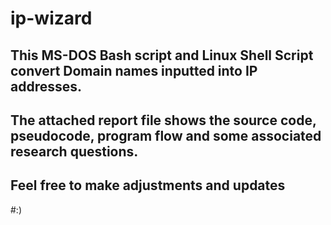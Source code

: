 # ip-wizard

## This MS-DOS Bash script and Linux Shell Script convert Domain names inputted into IP addresses. 


## The attached report file shows the source code, pseudocode, program flow and some associated research questions.

## Feel free to make adjustments and updates 

#:)
